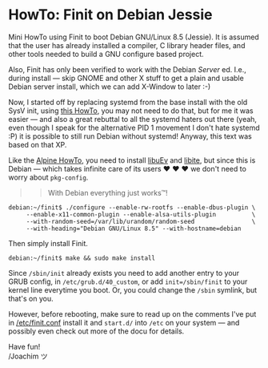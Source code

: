 HowTo: Finit on Debian Jessie
=============================

Mini HowTo using Finit to boot Debian GNU/Linux 8.5 (Jessie).  It is
assumed that the user has already installed a compiler, C library header
files, and other tools needed to build a GNU configure based project.

Also, Finit has only been verified to work with the Debian *Server* ed.
I.e., during install — skip GNOME and other X stuff to get a plain and
usable Debian server install, which we can add X-Window to later :-)

Now, I started off by replacing systemd from the base install with the
old SysV init, using [this HowTo][1], you may not need to do that, but
for me it was easier — and also a great rebuttal to all the systemd
haters out there (yeah, even though I speak for the alternative PID 1
movement I don't hate systemd :P) it is possible to still run Debian
without systemd!  Anyway, this text was based on that XP.

Like the [Alpine HowTo](../alpine/), you need to install [libuEv][] and
[libite][], but since this is Debian — which takes infinite care of its
users ♥ ♥ ♥ we don't need to worry about `pkg-config`.

>> With Debian everything just works™!

    debian:~/finit$ ./configure --enable-rw-rootfs --enable-dbus-plugin \
         --enable-x11-common-plugin --enable-alsa-utils-plugin          \
         --with-random-seed=/var/lib/urandom/random-seed                \
         --with-heading="Debian GNU/Linux 8.5" --with-hostname=debian

Then simply install Finit.

    debian:~/finit$ make && sudo make install

Since `/sbin/init` already exists you need to add another entry to your
GRUB config, in `/etc/grub.d/40_custom`, or add `init=/sbin/finit` to
your kernel line everytime you boot.  Or, you could change the `/sbin`
symlink, but that's on you.

However, before rebooting, make sure to read up on the comments I've
put in [/etc/finit.conf](finit.conf) install it and `start.d/` into
`/etc` on your system — and possibly even check out more of the docu
for details.

Have fun!  
 /Joachim ツ

[1]: http://without-systemd.org/wiki/index.php/How_to_remove_systemd_from_a_Debian_jessie/sid_installation
[libuEv]: https://github.com/troglobit/libuev
[libite]: https://github.com/troglobit/libite

<!--
  -- Local Variables:
  -- mode: markdown
  -- End:
  -->
